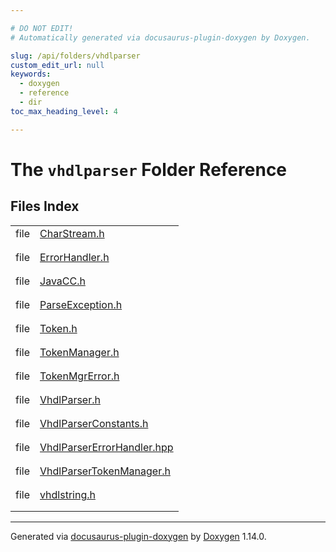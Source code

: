 ```yaml
---

# DO NOT EDIT!
# Automatically generated via docusaurus-plugin-doxygen by Doxygen.

slug: /api/folders/vhdlparser
custom_edit_url: null
keywords:
  - doxygen
  - reference
  - dir
toc_max_heading_level: 4

---
```


<div class="doxyPage">

# The `vhdlparser` Folder Reference



## Files Index

<table class="doxyMembersIndex">

<tr class="doxyMemberIndexItem">
<td class="doxyMemberIndexItemType" align="left" valign="top">file</td>
<td class="doxyMemberIndexItemName" align="left" valign="top"><a href="/web-doxygen/docs/api/files/vhdlparser/charstream-h">CharStream.h</a></td>
</tr>
<tr class="doxyMemberIndexDescription">
<td class="doxyMemberIndexDescriptionLeft"></td>
<td class="doxyMemberIndexDescriptionRight">
</td>
</tr>
<tr class="doxyMemberIndexSeparator">
<td class="doxyMemberIndexSeparator" colspan="2"></td>
</tr>

<tr class="doxyMemberIndexItem">
<td class="doxyMemberIndexItemType" align="left" valign="top">file</td>
<td class="doxyMemberIndexItemName" align="left" valign="top"><a href="/web-doxygen/docs/api/files/vhdlparser/errorhandler-h">ErrorHandler.h</a></td>
</tr>
<tr class="doxyMemberIndexDescription">
<td class="doxyMemberIndexDescriptionLeft"></td>
<td class="doxyMemberIndexDescriptionRight">
</td>
</tr>
<tr class="doxyMemberIndexSeparator">
<td class="doxyMemberIndexSeparator" colspan="2"></td>
</tr>

<tr class="doxyMemberIndexItem">
<td class="doxyMemberIndexItemType" align="left" valign="top">file</td>
<td class="doxyMemberIndexItemName" align="left" valign="top"><a href="/web-doxygen/docs/api/files/vhdlparser/javacc-h">JavaCC.h</a></td>
</tr>
<tr class="doxyMemberIndexDescription">
<td class="doxyMemberIndexDescriptionLeft"></td>
<td class="doxyMemberIndexDescriptionRight">
</td>
</tr>
<tr class="doxyMemberIndexSeparator">
<td class="doxyMemberIndexSeparator" colspan="2"></td>
</tr>

<tr class="doxyMemberIndexItem">
<td class="doxyMemberIndexItemType" align="left" valign="top">file</td>
<td class="doxyMemberIndexItemName" align="left" valign="top"><a href="/web-doxygen/docs/api/files/vhdlparser/parseexception-h">ParseException.h</a></td>
</tr>
<tr class="doxyMemberIndexDescription">
<td class="doxyMemberIndexDescriptionLeft"></td>
<td class="doxyMemberIndexDescriptionRight">
</td>
</tr>
<tr class="doxyMemberIndexSeparator">
<td class="doxyMemberIndexSeparator" colspan="2"></td>
</tr>

<tr class="doxyMemberIndexItem">
<td class="doxyMemberIndexItemType" align="left" valign="top">file</td>
<td class="doxyMemberIndexItemName" align="left" valign="top"><a href="/web-doxygen/docs/api/files/vhdlparser/token-h">Token.h</a></td>
</tr>
<tr class="doxyMemberIndexDescription">
<td class="doxyMemberIndexDescriptionLeft"></td>
<td class="doxyMemberIndexDescriptionRight">
</td>
</tr>
<tr class="doxyMemberIndexSeparator">
<td class="doxyMemberIndexSeparator" colspan="2"></td>
</tr>

<tr class="doxyMemberIndexItem">
<td class="doxyMemberIndexItemType" align="left" valign="top">file</td>
<td class="doxyMemberIndexItemName" align="left" valign="top"><a href="/web-doxygen/docs/api/files/vhdlparser/tokenmanager-h">TokenManager.h</a></td>
</tr>
<tr class="doxyMemberIndexDescription">
<td class="doxyMemberIndexDescriptionLeft"></td>
<td class="doxyMemberIndexDescriptionRight">
</td>
</tr>
<tr class="doxyMemberIndexSeparator">
<td class="doxyMemberIndexSeparator" colspan="2"></td>
</tr>

<tr class="doxyMemberIndexItem">
<td class="doxyMemberIndexItemType" align="left" valign="top">file</td>
<td class="doxyMemberIndexItemName" align="left" valign="top"><a href="/web-doxygen/docs/api/files/vhdlparser/tokenmgrerror-h">TokenMgrError.h</a></td>
</tr>
<tr class="doxyMemberIndexDescription">
<td class="doxyMemberIndexDescriptionLeft"></td>
<td class="doxyMemberIndexDescriptionRight">
</td>
</tr>
<tr class="doxyMemberIndexSeparator">
<td class="doxyMemberIndexSeparator" colspan="2"></td>
</tr>

<tr class="doxyMemberIndexItem">
<td class="doxyMemberIndexItemType" align="left" valign="top">file</td>
<td class="doxyMemberIndexItemName" align="left" valign="top"><a href="/web-doxygen/docs/api/files/vhdlparser/vhdlparser-h">VhdlParser.h</a></td>
</tr>
<tr class="doxyMemberIndexDescription">
<td class="doxyMemberIndexDescriptionLeft"></td>
<td class="doxyMemberIndexDescriptionRight">
</td>
</tr>
<tr class="doxyMemberIndexSeparator">
<td class="doxyMemberIndexSeparator" colspan="2"></td>
</tr>

<tr class="doxyMemberIndexItem">
<td class="doxyMemberIndexItemType" align="left" valign="top">file</td>
<td class="doxyMemberIndexItemName" align="left" valign="top"><a href="/web-doxygen/docs/api/files/vhdlparser/vhdlparserconstants-h">VhdlParserConstants.h</a></td>
</tr>
<tr class="doxyMemberIndexDescription">
<td class="doxyMemberIndexDescriptionLeft"></td>
<td class="doxyMemberIndexDescriptionRight">
</td>
</tr>
<tr class="doxyMemberIndexSeparator">
<td class="doxyMemberIndexSeparator" colspan="2"></td>
</tr>

<tr class="doxyMemberIndexItem">
<td class="doxyMemberIndexItemType" align="left" valign="top">file</td>
<td class="doxyMemberIndexItemName" align="left" valign="top"><a href="/web-doxygen/docs/api/files/vhdlparser/vhdlparsererrorhandler-hpp">VhdlParserErrorHandler.hpp</a></td>
</tr>
<tr class="doxyMemberIndexDescription">
<td class="doxyMemberIndexDescriptionLeft"></td>
<td class="doxyMemberIndexDescriptionRight">
</td>
</tr>
<tr class="doxyMemberIndexSeparator">
<td class="doxyMemberIndexSeparator" colspan="2"></td>
</tr>

<tr class="doxyMemberIndexItem">
<td class="doxyMemberIndexItemType" align="left" valign="top">file</td>
<td class="doxyMemberIndexItemName" align="left" valign="top"><a href="/web-doxygen/docs/api/files/vhdlparser/vhdlparsertokenmanager-h">VhdlParserTokenManager.h</a></td>
</tr>
<tr class="doxyMemberIndexDescription">
<td class="doxyMemberIndexDescriptionLeft"></td>
<td class="doxyMemberIndexDescriptionRight">
</td>
</tr>
<tr class="doxyMemberIndexSeparator">
<td class="doxyMemberIndexSeparator" colspan="2"></td>
</tr>

<tr class="doxyMemberIndexItem">
<td class="doxyMemberIndexItemType" align="left" valign="top">file</td>
<td class="doxyMemberIndexItemName" align="left" valign="top"><a href="/web-doxygen/docs/api/files/vhdlparser/vhdlstring-h">vhdlstring.h</a></td>
</tr>
<tr class="doxyMemberIndexDescription">
<td class="doxyMemberIndexDescriptionLeft"></td>
<td class="doxyMemberIndexDescriptionRight">
</td>
</tr>
<tr class="doxyMemberIndexSeparator">
<td class="doxyMemberIndexSeparator" colspan="2"></td>
</tr>

</table>


<hr/>

<p class="doxyGeneratedBy">Generated via <a href="https://github.com/xpack/docusaurus-plugin-doxygen">docusaurus-plugin-doxygen</a> by <a href="https://www.doxygen.nl">Doxygen</a> 1.14.0.</p>

</div>
